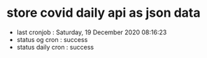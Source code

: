 # store covid daily api as json data

- last cronjob : Saturday, 19 December 2020 08:16:23
- status og cron : success
- status daily cron : success
      
      